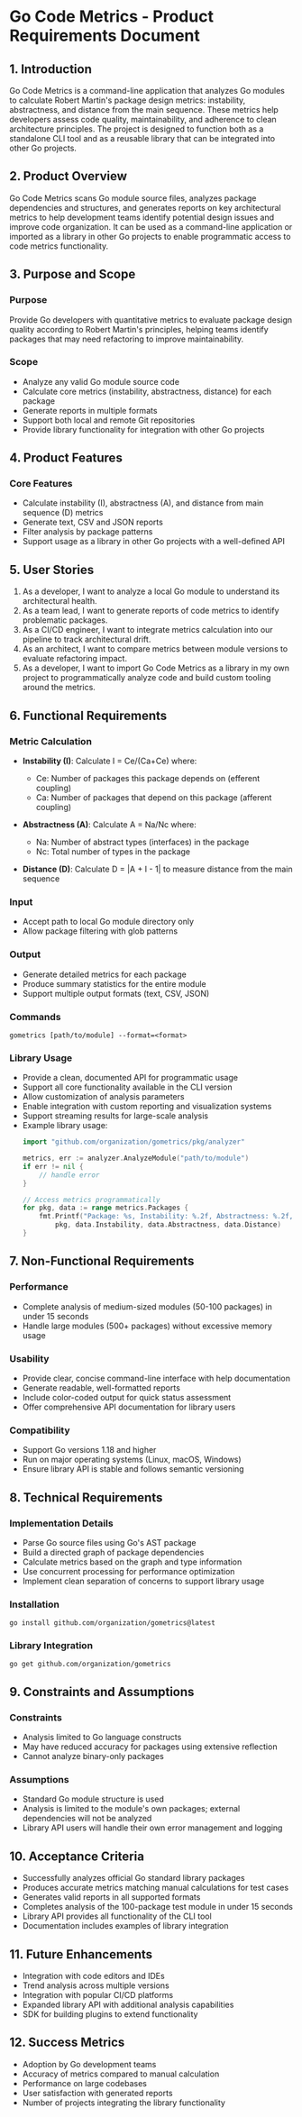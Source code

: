 # Go Code Metrics - Product Requirements Document

## 1. Introduction

Go Code Metrics is a command-line application that analyzes Go modules to calculate Robert Martin's package design metrics: instability, abstractness, and distance from the main sequence. These metrics help developers assess code quality, maintainability, and adherence to clean architecture principles. The project is designed to function both as a standalone CLI tool and as a reusable library that can be integrated into other Go projects.

## 2. Product Overview

Go Code Metrics scans Go module source files, analyzes package dependencies and structures, and generates reports on key architectural metrics to help development teams identify potential design issues and improve code organization. It can be used as a command-line application or imported as a library in other Go projects to enable programmatic access to code metrics functionality.

## 3. Purpose and Scope

### Purpose
Provide Go developers with quantitative metrics to evaluate package design quality according to Robert Martin's principles, helping teams identify packages that may need refactoring to improve maintainability.

### Scope
- Analyze any valid Go module source code
- Calculate core metrics (instability, abstractness, distance) for each package
- Generate reports in multiple formats
- Support both local and remote Git repositories
- Provide library functionality for integration with other Go projects

## 4. Product Features

### Core Features
- Calculate instability (I), abstractness (A), and distance from main sequence (D) metrics 
- Generate text, CSV and JSON reports
- Filter analysis by package patterns
- Support usage as a library in other Go projects with a well-defined API

## 5. User Stories

1. As a developer, I want to analyze a local Go module to understand its architectural health.
2. As a team lead, I want to generate reports of code metrics to identify problematic packages.
3. As a CI/CD engineer, I want to integrate metrics calculation into our pipeline to track architectural drift.
4. As an architect, I want to compare metrics between module versions to evaluate refactoring impact.
5. As a developer, I want to import Go Code Metrics as a library in my own project to programmatically analyze code and build custom tooling around the metrics.

## 6. Functional Requirements

### Metric Calculation
- **Instability (I)**: Calculate I = Ce/(Ca+Ce) where:
  - Ce: Number of packages this package depends on (efferent coupling)
  - Ca: Number of packages that depend on this package (afferent coupling)

- **Abstractness (A)**: Calculate A = Na/Nc where:
  - Na: Number of abstract types (interfaces) in the package
  - Nc: Total number of types in the package

- **Distance (D)**: Calculate D = |A + I - 1| to measure distance from the main sequence

### Input
- Accept path to local Go module directory only
- Allow package filtering with glob patterns

### Output
- Generate detailed metrics for each package
- Produce summary statistics for the entire module
- Support multiple output formats (text, CSV, JSON)
  
### Commands
```
gometrics [path/to/module] --format=<format>
```

### Library Usage
- Provide a clean, documented API for programmatic usage
- Support all core functionality available in the CLI version
- Allow customization of analysis parameters
- Enable integration with custom reporting and visualization systems
- Support streaming results for large-scale analysis
- Example library usage:
  ```go
  import "github.com/organization/gometrics/pkg/analyzer"
  
  metrics, err := analyzer.AnalyzeModule("path/to/module")
  if err != nil {
      // handle error
  }
  
  // Access metrics programmatically
  for pkg, data := range metrics.Packages {
      fmt.Printf("Package: %s, Instability: %.2f, Abstractness: %.2f, Distance: %.2f\n",
          pkg, data.Instability, data.Abstractness, data.Distance)
  }
  ```

## 7. Non-Functional Requirements

### Performance
- Complete analysis of medium-sized modules (50-100 packages) in under 15 seconds
- Handle large modules (500+ packages) without excessive memory usage

### Usability
- Provide clear, concise command-line interface with help documentation
- Generate readable, well-formatted reports
- Include color-coded output for quick status assessment
- Offer comprehensive API documentation for library users

### Compatibility
- Support Go versions 1.18 and higher
- Run on major operating systems (Linux, macOS, Windows)
- Ensure library API is stable and follows semantic versioning

## 8. Technical Requirements

### Implementation Details
- Parse Go source files using Go's AST package
- Build a directed graph of package dependencies
- Calculate metrics based on the graph and type information
- Use concurrent processing for performance optimization
- Implement clean separation of concerns to support library usage

### Installation
```
go install github.com/organization/gometrics@latest
```

### Library Integration
```
go get github.com/organization/gometrics
```

## 9. Constraints and Assumptions

### Constraints
- Analysis limited to Go language constructs
- May have reduced accuracy for packages using extensive reflection
- Cannot analyze binary-only packages

### Assumptions
- Standard Go module structure is used
- Analysis is limited to the module's own packages; external dependencies will not be analyzed
- Library API users will handle their own error management and logging

## 10. Acceptance Criteria

- Successfully analyzes official Go standard library packages
- Produces accurate metrics matching manual calculations for test cases
- Generates valid reports in all supported formats
- Completes analysis of the 100-package test module in under 15 seconds
- Library API provides all functionality of the CLI tool
- Documentation includes examples of library integration

## 11. Future Enhancements

- Integration with code editors and IDEs
- Trend analysis across multiple versions
- Integration with popular CI/CD platforms
- Expanded library API with additional analysis capabilities
- SDK for building plugins to extend functionality

## 12. Success Metrics

- Adoption by Go development teams
- Accuracy of metrics compared to manual calculation
- Performance on large codebases
- User satisfaction with generated reports
- Number of projects integrating the library functionality